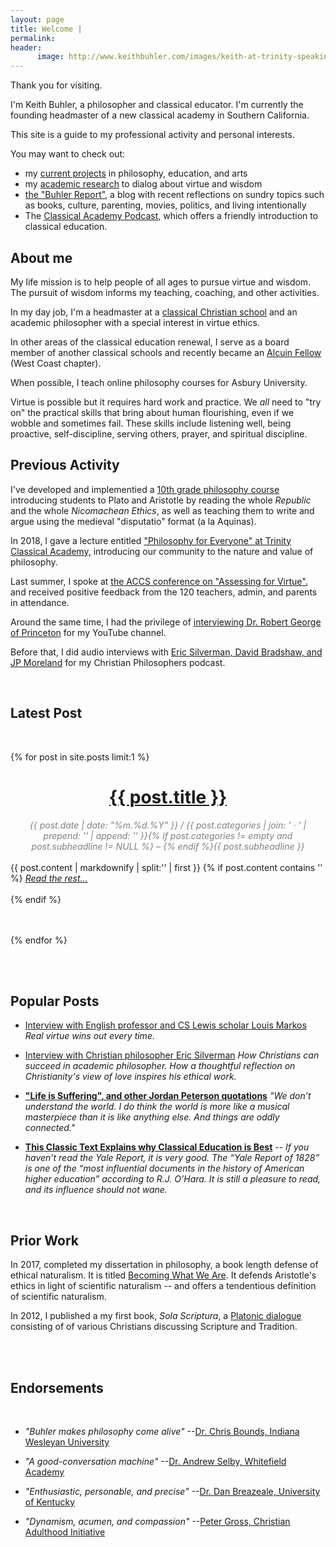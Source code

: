 ```yaml
---
layout: page
title: Welcome | 
permalink: 
header:
      image: http://www.keithbuhler.com/images/keith-at-trinity-speaking.jpg
---
```


Thank you for visiting. 

I'm Keith Buhler, a philosopher and classical educator. I'm currently the founding headmaster of a new classical academy in Southern California.    

This site is a guide to my professional activity and personal interests. 

You may want to check out: 

* my [current projects](/projects) in philosophy, education, and arts
* my [academic research](/research) to dialog about virtue and wisdom 
* [the "Buhler Report"](/blog), a blog with recent reflections on  sundry topics such as books, culture, parenting, movies, politics, and living intentionally
* The [Classical Academy Podcast](https://www.trinityclassicalacademy.com/about/podcast), which offers a friendly introduction to classical education.




## About me

My life mission is to help people of all ages to pursue virtue and wisdom.  The pursuit of wisdom informs my teaching, coaching, and other activities.  

In my day job, I'm a headmaster at a [classical Christian school](https://classicalchristian.org/) and an academic philosopher with a special interest in virtue ethics. 

In other areas of the classical education renewal, I serve as a board member of another classical schools and recently became an [Alcuin Fellow](http://www.alcuinfellowship.com/) (West Coast chapter). 

When possible, I teach online philosophy courses for Asbury University. 

Virtue is possible but it requires hard work and practice. We *all* need to "try on" the practical skills that bring about human flourishing, even if we wobble and sometimes fail. These skills include listening well, being proactive, self-discipline, serving others, prayer, and spiritual discipline. 






## Previous Activity

I've developed and implementied a [10th grade philosophy course](http://www.keithbuhler.com/trinity-philosophy/) introducing students to Plato and Aristotle by reading the whole *Republic* and the whole *Nicomachean Ethics*, as well as teaching them to write and argue using the medieval "disputatio" format (a la Aquinas).  

In 2018, I gave a lecture entitled ["Philosophy for Everyone" at Trinity Classical Academy,](https://www.youtube.com/watch?v=SMvlTUVFf4M&t=137s) introducing our community to the nature and value of philosophy. 
<br> 

Last summer, I spoke at [the ACCS conference on "Assessing for Virtue".](https://www.youtube.com/watch?v=ovzMF-znsN8&t=2394s) and received positive feedback from the 120 teachers, admin, and parents in attendance.  

Around the same time, I had the privilege of [interviewing Dr. Robert George of Princeton](https://www.youtube.com/watch?v=tfDdJiyDnaY&t=10s) for my YouTube channel. 

Before that, I did audio interviews with [Eric Silverman, David Bradshaw, and JP Moreland](http://www.advicetochristianphilosophers.com/) for my Christian Philosophers podcast.


<br>


## Latest Post


<br>


{% for post in site.posts limit:1 %}

<div>
<center>
<h1><font color="gray"> <a href="{{ post.url | prepend: site.baseurl }}">{{ post.title }}</a></font></h1>
<span class="time"> <font color="gray" font-size="2em"><i> {{ post.date | date: "%m.%d.%Y" }} / {{ post.categories | join: ' &middot; ' | prepend: '<span class="subheader">' | append: '</span>' }}{% if post.categories != empty and post.subheadline != NULL %} – {% endif %}{{ post.subheadline }} </i></font></span> 
</center>
<br>
{{ post.content | markdownify | split:'<!--more-->' | first }}
{% if post.content contains '<!--more-->' %}
<a href="{{ post.url | prepend: site.baseurl }}"><i>Read the rest... </i></a><br><br>
{% endif %}

</div>

<br>
<br>

{% endfor %}


<br> 


<br>

## Popular Posts


- [Interview with English professor and CS Lewis scholar Louis Markos](http://www.keithbuhler.com/markos) *Real virtue wins out every time.*

- [Interview with Christian philosopher Eric Silverman](http://www.keithbuhler.com/philosophy/2017/11/24/silverman-interview.html) *How Christians can succeed in academic philosopher. How a thoughtful reflection on Christianity's view of love inspires his ethical work.*

- [**"Life is Suffering", and other Jordan Peterson quotations**](http://www.keithbuhler.com/philosophy/2017/04/25/jordan-peterson-quotes.html) *"We don’t understand the world. I do think the world is more like a musical masterpiece than it is like anything else. And things are oddly connected."*

-  [**This Classic Text Explains why Classical Education is Best**](http://www.keithbuhler.com/buhlerreport/yalereport-post/) -- *If you haven’t read the Yale Report, it is very good. The “Yale Report of 1828” is one of the “most influential documents in the history of American higher education” according to R.J. O’Hara. It is still a pleasure to read, and its influence should not wane.*




<br>



## Prior Work

In 2017, completed my dissertation in philosophy, a book length defense of ethical naturalism. It is titled [Becoming What We Are](/phd). It defends Aristotle's ethics in light of scientific naturalism -- and offers a tendentious definition of scientific naturalism. 

In 2012, I published a my first book, *Sola Scriptura*, a [Platonic dialogue](http://bitly.com/ScriptureOrTradition) consisting of of various Christians discussing Scripture and Tradition. 

<br>
<br>

## Endorsements

<br> 

* *"Buhler makes philosophy come alive"*  --[Dr. Chris Bounds, Indiana Wesleyan University](https://www.asbury.edu/academics/departments/christian-studies-philosophy/faculty-staff/chris-bounds)

* *"A good-conversation machine"* --[Dr. Andrew Selby, Whitefield Academy](https://baylor.academia.edu/AndrewSelby)

* *"Enthusiastic, personable, and precise"* --[Dr. Dan Breazeale, University of Kentucky](https://philosophy.as.uky.edu/users/breazeal)

*  *"Dynamism, acumen, and compassion"*   --[Peter Gross, Christian Adulthood Initiative](https://www.christianadulthood.org/)
